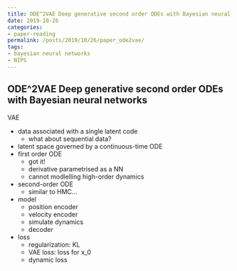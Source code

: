 ```yaml
---
title: ODE^2VAE Deep generative second order ODEs with Bayesian neural networks
date: 2019-10-26
categories:
- paper-reading
permalink: /posts/2019/10/26/paper_ode2vae/
tags:
- bayesian neural networks
- NIPS
---
```


## ODE^2VAE Deep generative second order ODEs with Bayesian neural networks

VAE
- data associated with a single latent code
    - what about sequential data?
- latent space governed by a continuous-time ODE
- first order ODE
    - got it!
    - derivative parametrised as a NN
    - cannot modlelling high-order dynamics
- second-order ODE
    - similar to HMC...
- model
    - position encoder
    - velocity encoder
    - simulate dynamics
    - decoder
- loss
    - regularization: KL
    - VAE loss: loss for x_0
    - dynamic loss
